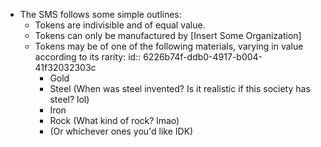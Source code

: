 - The SMS follows some simple outlines:
	- Tokens are indivisible and of equal value.
	- Tokens can only be manufactured by [Insert Some Organization]
	- Tokens may be of one of the following materials, varying in value according to its rarity:
	  id:: 6226b74f-ddb0-4917-b004-41f32032303c
		- Gold
		- Steel (When was steel invented? Is it realistic if this society has steel? lol)
		- Iron
		- Rock (What kind of rock? lmao)
		- (Or whichever ones you'd like IDK)
